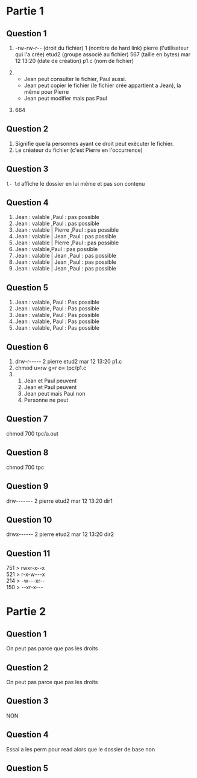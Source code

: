 # Partie 1

## Question 1

1) -rw-rw-r-- (droit du fichier) 1 (nombre de hard link) pierre (l'utilisateur qui l'a crée) etud2 (groupe associé au fichier) 567 (taille en bytes) mar 12 13:20 (date de création) p1.c (nom de fichier)

2) - Jean peut consulter le fichier, Paul aussi.
	- Jean peut copier le fichier (le fichier crée appartient a Jean), la même pour Pierre
	- Jean peut modifier mais pas Paul

3) 664

## Question 2

1) Signifie que la personnes ayant ce droit peut exécuter le fichier.
2) Le créateur du fichier (c'est Pierre en l'occurrence)

## Question 3

`l- ld` affiche le dossier en lui même et pas son contenu

## Question 4

1) Jean : valable ,Paul : pas possible
2) Jean : valable ,Paul : pas possible
3) Jean : valable | Pierre ,Paul : pas possible
4) Jean : valable | Jean ,Paul : pas possible
5) Jean : valable | Pierre ,Paul : pas possible
6) Jean : valable,Paul : pas possible
7) Jean : valable | Jean ,Paul : pas possible
8) Jean : valable | Jean ,Paul : pas possible
9) Jean : valable | Jean ,Paul : pas possible

## Question 5

1) Jean : valable, Paul : Pas possible
2) Jean : valable, Paul : Pas possible
3) Jean : valable, Paul : Pas possible
4) Jean : valable, Paul : Pas possible
5) Jean : valable, Paul : Pas possible

## Question 6

1) drw-r----- 2 pierre etud2 mar 12 13:20 p1.c
2) chmod u=rw g=r o= tpc/p1.c
3) 1) Jean et Paul peuvent
   2) Jean et Paul peuvent
   3) Jean peut mais Paul non
   4) Personne ne peut

## Question 7

chmod 700 tpc/a.out

## Question 8

chmod 700 tpc

## Question 9

drw------- 2 pierre etud2 mar 12 13:20 dir1

## Question 10

drwx------ 2 pierre etud2 mar 12 13:20 dir2

## Question 11

751 > rwxr-x--x\
521 > r-x-w---x\
214 > -w---xr--\
150 > --xr-x---

# Partie 2

## Question 1

On peut pas parce que pas les droits

## Question 2

On peut pas parce que pas les droits

## Question 3

NON

## Question 4

Essai a les perm pour read alors que le dossier de base non

## Question 5

